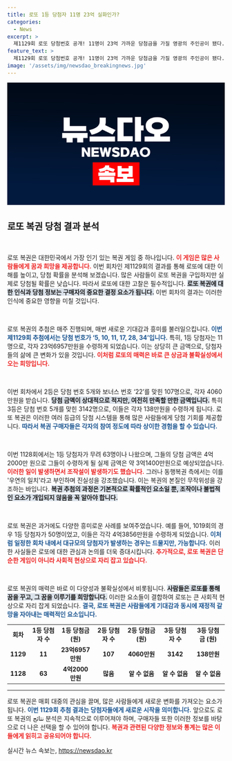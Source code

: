 ```yaml
---
title: 로또 1등 당첨자 11명 23억 실화인가?
categories:
  - News
excerpt: >
  제1129회 로또 당첨번호 공개! 11명이 23억 가까운 당첨금을 가질 영광의 주인공이 됐다. 반면, 1등 역대 최다인 63명이 탄생한 지난 회차와의 연관성은? 로또 조작설에 대한 동행복권의 해명도 들어보자!
feature_text: >
  제1129회 로또 당첨번호 공개! 11명이 23억 가까운 당첨금을 가질 영광의 주인공이 됐다. 반면, 1등 역대 최다인 63명이 탄생한 지난 회차와의 연관성은? 로또 조작설에 대한 동행복권의 해명도 들어보자!
image: '/assets/img/newsdao_breakingnews.jpg'
---
```


<p><img src="/assets/img/newsdao_breakingnews.jpg" alt="ranknews 속보" /></p>

<h2 data-ke-size="size26">로또 복권 당첨 결과 분석</h2>

<p data-ke-size="size16">&nbsp;</p>

<p>로또 복권은 대한민국에서 가장 인기 있는 복권 게임 중 하나입니다. <b><span style="color: #ee2323;">이 게임은 많은 사람들에게 꿈과 희망을 제공합니다.</span></b> 이번 회차인 제1129회의 결과를 통해 로또에 대한 이해를 높이고, 당첨 확률을 분석해 보겠습니다. 많은 사람들이 로또 복권을 구입하지만 실제로 당첨될 확률은 낮습니다. 따라서 로또에 대한 고찰은 필수적입니다. <b><span style="background-color: #21538527;">로또 복권에 대한 인식과 당첨 정보는 구매자의 중요한 결정 요소가 됩니다.</span></b> 이번 회차의 결과는 이러한 인식에 중요한 영향을 미칠 것입니다. </p>

<p data-ke-size="size16">&nbsp;</p>

<p>로또 복권의 추첨은 매주 진행되며, 매번 새로운 기대감과 흥미를 불러일으킵니다. <b><span style="color: #1a5490;">이번 제1129회 추첨에서는 당첨 번호가 ‘5, 10, 11, 17, 28, 34’입니다.</span></b> 특히, 1등 당첨자는 11명으로, 각자 23억6957만원을 수령하게 되었습니다. 이는 상당히 큰 금액으로, 당첨자들의 삶에 큰 변화가 있을 것입니다. <b><span style="color: #ee2323;">이처럼 로또의 매력은 바로 큰 상금과 불확실성에서 오는 희망입니다.</span></b></p>

<p data-ke-size="size16">&nbsp;</p>

<p>이번 회차에서 2등은 당첨 번호 5개와 보너스 번호 ‘22’를 맞힌 107명으로, 각자 4060만원을 받습니다. <b><span style="background-color: #21538527;">당첨 금액이 상대적으로 적지만, 여전히 만족할 만한 금액입니다.</span></b> 특히 3등은 당첨 번호 5개를 맞힌 3142명으로, 이들은 각자 138만원을 수령하게 됩니다. 로또 복권은 이러한 여러 등급의 당첨 시스템을 통해 많은 사람들에게 당첨 기회를 제공합니다. <b><span style="color: #1a5490;">따라서 복권 구매자들은 각자의 참여 정도에 따라 상이한 경험을 할 수 있습니다.</span></b></p>

<p data-ke-size="size16">&nbsp;</p>

<p>이번 1128회에서는 1등 당첨자가 무려 63명이나 나왔으며, 그들의 당첨 금액은 4억2000만 원으로 그들이 수령하게 될 실제 금액은 약 3억1400만원으로 예상되었습니다. <b><span style="color: #ee2323;">이러한 일이 발생하면서 조작설이 발생하기도 했습니다.</span></b> 그러나 동행복권 측에서는 이를 '우연의 일치'라고 부인하며 진실성을 강조했습니다. 이는 복권의 본질인 무작위성을 강조하는 바입니다. <b><span style="background-color: #21538527;">복권 추첨의 과정은 기본적으로 확률적인 요소일 뿐, 조작이나 불법적인 요소가 개입되지 않음을 꼭 알아야 합니다.</span></b> </p>

<p data-ke-size="size16">&nbsp;</p>

<p>로또 복권은 과거에도 다양한 흥미로운 사례를 보여주었습니다. 예를 들어, 1019회의 경우 1등 당첨자가 50명이었고, 이들은 각각 4억3856만원을 수령하게 되었습니다. <b><span style="color: #1a5490;">이처럼 일정한 회차 내에서 대규모의 당첨자가 발생하는 경우는 드물지만, 가능합니다.</span></b> 이러한 사실들은 로또에 대한 관심과 논의를 더욱 증대시킵니다. <b><span style="color: #ee2323;">추가적으로, 로또 복권은 단순한 게임이 아니라 사회적 현상으로 자리 잡고 있습니다.</span></b></p>

<p data-ke-size="size16">&nbsp;</p>

<p>로또 복권의 매력은 바로 이 다양성과 불확실성에서 비롯됩니다. <b><span style="background-color: #21538527;">사람들은 로또를 통해 꿈을 꾸고, 그 꿈을 이루기를 희망합니다.</span></b> 이러한 요소들이 결합하여 로또는 큰 사회적 현상으로 자리 잡게 되었습니다. <b><span style="color: #1a5490;">결국, 로또 복권은 사람들에게 기대감과 동시에 재정적 갈망을 자아내는 매력적인 요소입니다.</span></b> </p>

<table style="width: 100%;">
    <tr>
        <td style="text-align: center; height: 17px;"><b>회차</b></td>
        <td style="text-align: center; height: 17px;"><b>1등 당첨자 수</b></td>
        <td style="text-align: center; height: 17px;"><b>1등 당첨금 (원)</b></td>
        <td style="text-align: center; height: 17px;"><b>2등 당첨자 수</b></td>
        <td style="text-align: center; height: 17px;"><b>2등 당첨금 (원)</b></td>
        <td style="text-align: center; height: 17px;"><b>3등 당첨자 수</b></td>
        <td style="text-align: center; height: 17px;"><b>3등 당첨금 (원)</b></td>
    </tr>
    <tr>
        <td style="text-align: center; height: 17px;"><b>1129</b></td>
        <td style="text-align: center; height: 17px;"><b>11</b></td>
        <td style="text-align: center; height: 17px;"><b>23억6957만원</b></td>
        <td style="text-align: center; height: 17px;"><b>107</b></td>
        <td style="text-align: center; height: 17px;"><b>4060만원</b></td>
        <td style="text-align: center; height: 17px;"><b>3142</b></td>
        <td style="text-align: center; height: 17px;"><b>138만원</b></td>
    </tr>
    <tr>
        <td style="text-align: center; height: 17px;"><b>1128</b></td>
        <td style="text-align: center; height: 17px;"><b>63</b></td>
        <td style="text-align: center; height: 17px;"><b>4억2000만원</b></td>
        <td style="text-align: center; height: 17px;"><b>많음</b></td>
        <td style="text-align: center; height: 17px;"><b>알 수 없음</b></td>
        <td style="text-align: center; height: 17px;"><b>알 수 없음</b></td>
        <td style="text-align: center; height: 17px;"><b>알 수 없음</b></td>
    </tr>
</table>

<hr>

<p>로또 복권은 매회 대중의 관심을 끌며, 많은 사람들에게 새로운 변화를 가져오는 요소가 됩니다. <b><span style="color: #1a5490;">이번 1129회 추첨 결과는 당첨자들에게 새로운 시작을 의미합니다.</span></b> 앞으로도 로또 복권의 نتائج 분석은 지속적으로 이루어져야 하며, 구매자들 또한 이러한 정보를 바탕으로 더 나은 선택을 할 수 있어야 합니다. <b><span style="color: #ee2323;">복권과 관련된 다양한 정보와 통계는 많은 이들에게 읽히고 공유되어야 합니다.</span></b></p>
실시간 뉴스 속보는, <a href="https://newsdao.kr" rel="dofollow">https://newsdao.kr</a>


